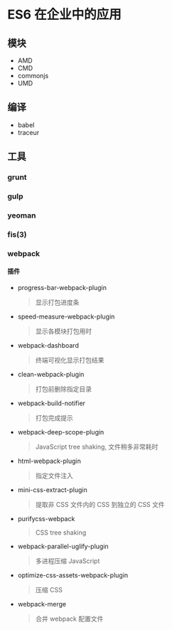 # ES6 在企业中的应用

## 模块

- AMD
- CMD
- commonjs
- UMD

## 编译

- babel
- traceur

## 工具

### grunt

### gulp

### yeoman

### fis(3)

### webpack

#### 插件

- progress-bar-webpack-plugin

  > 显示打包进度条

- speed-measure-webpack-plugin

  > 显示各模块打包用时

- webpack-dashboard

  > 终端可视化显示打包结果

- clean-webpack-plugin

  > 打包前删除指定目录

- webpack-build-notifier

  > 打包完成提示

- webpack-deep-scope-plugin

  > JavaScript tree shaking, 文件稍多非常耗时

- html-webpack-plugin

  > 指定文件注入

- mini-css-extract-plugin

  > 提取非 CSS 文件内的 CSS 到独立的 CSS 文件

- purifycss-webpack

  > CSS tree shaking

- webpack-parallel-uglify-plugin

  > 多进程压缩 JavaScript

- optimize-css-assets-webpack-plugin

  > 压缩 CSS

- webpack-merge

  > 合并 webpack 配置文件
